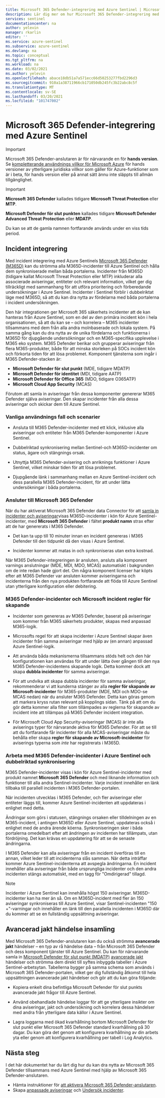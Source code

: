 ```yaml
---
title: Microsoft 365 Defender-integrering med Azure Sentinel | Microsoft Docs
description: Lär dig mer om hur Microsoft 365 Defender-integrering med Azure Sentinel ger dig möjlighet att använda Azure Sentinel som din universella incident köer samtidigt som du bevarar M365D's-styrkor som hjälper dig att undersöka M365-säkerhetsincidenter och också hur du tar in Defender-komponenters avancerade jakt data i Azure Sentinel.
services: sentinel
documentationcenter: na
author: yelevin
manager: rkarlin
editor: ''
ms.service: azure-sentinel
ms.subservice: azure-sentinel
ms.devlang: na
ms.topic: conceptual
ms.tgt_pltfrm: na
ms.workload: na
ms.date: 03/02/2021
ms.author: yelevin
ms.openlocfilehash: abace18db51a7a571ecc66d50253277fbd2296d3
ms.sourcegitcommit: 910a1a38711966cb171050db245fc3b22abc8c5f
ms.translationtype: MT
ms.contentlocale: sv-SE
ms.lasthandoff: 03/20/2021
ms.locfileid: "101747002"
---
```

# <a name="microsoft-365-defender-integration-with-azure-sentinel"></a>Microsoft 365 Defender-integrering med Azure Sentinel

> [!IMPORTANT]
> Microsoft 365 Defender-anslutaren är för närvarande en för **hands version**. Se [kompletterande användnings villkor för Microsoft Azure](https://azure.microsoft.com/support/legal/preview-supplemental-terms/) för hands versioner av ytterligare juridiska villkor som gäller för Azure-funktioner som är i beta, för hands version eller på annat sätt ännu inte släppts till allmän tillgänglighet.

> [!IMPORTANT]
>
> **Microsoft 365 Defender** kallades tidigare **Microsoft Threat Protection** eller **MTP**.
>
> **Microsoft Defender för slut punkten** kallades tidigare **Microsoft Defender Advanced Threat Protection** eller **MDATP**.
>
> Du kan se att de gamla namnen fortfarande används under en viss tids period.

## <a name="incident-integration"></a>Incident integrering

Med incident integrering med Azure Sentinels [Microsoft 365 Defender (M365D)](/microsoft-365/security/mtp/microsoft-threat-protection) kan du strömma alla M365D-incidenter till Azure Sentinel och hålla dem synkroniserade mellan båda portalerna. Incidenter från M365D (tidigare kallat Microsoft Threat Protection eller MTP) inkluderar alla associerade aviseringar, entiteter och relevant information, vilket ger dig tillräckligt med sammanhang för att utföra prioritering och förberedande undersökningar i Azure Sentinel. Incidenter i Sentinel förblir i dubbelriktat läge med M365D, så att du kan dra nytta av fördelarna med båda portalerna i incident undersökningen.

Den här integrationen ger Microsoft 365 säkerhets incidenter att de kan hanteras från Azure Sentinel, som en del av den primära incident kön i hela organisationen, så att du kan se – och korrelera – M365 incidenter tillsammans med dem från alla andra molnbaserade och lokala system. På samma gång kan du dra nytta av de unika fördelarna och funktionerna i M365D för djupgående undersökningar och en M365-specifika upplevelse i M365 eko system. M365 Defender berikar och grupperar aviseringar från flera M365-produkter, både för att minska storleken på SOCs incident kön och förkorta tiden för att lösa problemet. Komponent tjänsterna som ingår i M365 Defender-stacken är:

- **Microsoft Defender för slut punkt** (MDE, tidigare MDATP)
- **Microsoft Defender för identitet** (MDI, tidigare AATP)
- **Microsoft Defender för Office 365** (MDO, tidigare O365ATP)
- **Microsoft Cloud App Security** (MCAS)

Förutom att samla in aviseringar från dessa komponenter genererar M365 Defender själva aviseringar. Den skapar incidenter från alla dessa aviseringar och skickar dem till Azure Sentinel.

### <a name="common-use-cases-and-scenarios"></a>Vanliga användnings fall och scenarier

- Ansluta till M365 Defender-incidenter med ett klick, inklusive alla aviseringar och entiteter från M365 Defender-komponenter i Azure Sentinel.

- Dubbelriktad synkronisering mellan Sentinel-och M365D-incidenter om status, ägare och stängnings orsak.

- Utnyttja M365 Defender-avisering och anriknings funktioner i Azure Sentinel, vilket minskar tiden för att lösa problemet.

- Djupgående länk i sammanhang mellan en Azure Sentinel-incident och dess parallella M365 Defender-incident, för att under lätta undersökningar i båda portalerna.

### <a name="connecting-to-microsoft-365-defender"></a>Ansluter till Microsoft 365 Defender

När du har aktiverat Microsoft 365 Defender data Connector för att [samla in incidenter och aviseringar](connect-microsoft-365-defender.md)visas M365D-incidenter i kön för Azure Sentinel-incidenter, med **Microsoft 365 Defender** i fältet **produkt namn** strax efter att de har genererats i M365 Defender.
- Det kan ta upp till 10 minuter innan en incident genereras i M365 Defender till den tidpunkt då den visas i Azure Sentinel.

- Incidenter kommer att matas in och synkroniseras utan extra kostnad.

När M365 Defender-integreringen är ansluten, ansluts alla komponent varnings anslutningar (MDE, MDI, MDO, MCAS) automatiskt i bakgrunden om de inte redan hade gjort det. Om några komponent licenser har köpts efter att M365 Defender var ansluten kommer aviseringarna och incidenterna från den nya produkten fortfarande att flöda till Azure Sentinel utan ytterligare konfiguration eller debitering.

### <a name="m365-defender-incidents-and-microsoft-incident-creation-rules"></a>M365 Defender-incidenter och Microsoft incident regler för skapande

- Incidenter som genereras av M365 Defender, baserat på aviseringar som kommer från M365 säkerhets produkter, skapas med anpassad M365-logik.

- Microsofts regel för att skapa incidenter i Azure Sentinel skapar även incidenter från samma aviseringar med hjälp av (en annan) anpassad Azure Sentinel-logik.

- Att använda båda mekanismerna tillsammans stöds helt och den här konfigurationen kan användas för att under lätta över gången till den nya M365 Defender-incidentens skapande logik. Detta kommer dock att skapa **dubbla incidenter** för samma aviseringar.

- För att undvika att skapa dubbla incidenter för samma aviseringar, rekommenderar vi att kunderna stänger av alla **regler för skapande av Microsoft-incidenter** för M365-produkter (MDE, MDI och MDO-se MCAS nedan) när du ansluter M365 Defender. Detta kan göras genom att markera kryss rutan relevant på kopplings sidan. Tänk på att om du gör detta kommer alla filter som tillämpades av reglerna för skapande av incident inte att tillämpas på M365 Defender incident integration.

- För Microsoft Cloud App Security-aviseringar (MCAS) är inte alla aviserings typer för närvarande aktiva för M365 Defender. För att se till att du fortfarande får incidenter för alla MCAS-aviseringar måste du behålla eller skapa **regler för skapande av Microsoft-incidenter** för aviserings typerna som *inte* har registrerats i M365D.

### <a name="working-with-m365-defender-incidents-in-azure-sentinel-and-bi-directional-sync"></a>Arbeta med M365 Defender-incidenter i Azure Sentinel och dubbelriktad synkronisering

M365 Defender-incidenter visas i kön för Azure Sentinel-incidenter med produkt namnet **Microsoft 365 Defender** och med liknande information och funktioner till alla andra Sentinel-incidenter. Varje incident innehåller en länk tillbaka till parallell incidenten i M365 Defender-portalen.

När incidenten utvecklas i M365 Defender, och fler aviseringar eller entiteter läggs till, kommer Azure Sentinel-incidenten att uppdateras i enlighet med detta.

Ändringar som görs i statusen, stängnings orsaken eller tilldelningen av en M365-incident, i antingen M365D eller Azure Sentinel, uppdateras också i enlighet med de andra ärende köerna. Synkroniseringen sker i båda portalerna omedelbart efter att ändringen av incidenten har tillämpats, utan fördröjning. Det kan krävas en uppdatering för att se de senaste ändringarna.

I M365 Defender kan alla aviseringar från en incident överföras till en annan, vilket leder till att incidenterna slås samman. När detta inträffar kommer Azure Sentinel-incidenterna att avspegla ändringarna. En incident innehåller alla aviseringar från både ursprungliga incidenter och den andra incidenten stängs automatiskt, med en tagg för "Omdirigerad" tillagd.

> [!NOTE]
> Incidenter i Azure Sentinel kan innehålla högst 150 aviseringar. M365D-incidenter kan ha mer än så. Om en M365D-incident med fler än 150 aviseringar synkroniseras till Azure Sentinel, visar Sentinel-incidenten "150 +"-varningar och innehåller en länk till den parallella incidenten i M365D där du kommer att se en fullständig uppsättning aviseringar.

## <a name="advanced-hunting-event-collection"></a>Avancerad jakt händelse insamling

Med Microsoft 365 Defender-anslutaren kan du också strömma **avancerade jakt** händelser – en typ av rå händelse data – från Microsoft 365 Defender och dess komponent tjänster till Azure Sentinel. Du kan för närvarande samla in [Microsoft Defender för slut punkt (MDATP)](/windows/security/threat-protection/microsoft-defender-atp/microsoft-defender-advanced-threat-protection) [avancerade jakt](/windows/security/threat-protection/microsoft-defender-atp/advanced-hunting-overview) händelser och strömma dem direkt till syftes inbyggda tabeller i Azure Sentinel-arbetsytan. Tabellerna bygger på samma schema som används i Microsoft 365 Defender-portalen, vilket ger dig fullständig åtkomst till hela uppsättningen avancerade jakt händelser och gör att du kan göra följande:

- Kopiera enkelt dina befintliga Microsoft Defender för slut punkts avancerade jakt frågor till Azure Sentinel.

- Använd obehandlade händelse loggar för att ge ytterligare insikter om dina aviseringar, jakt och undersökning och korrelera dessa händelser med andra från ytterligare data källor i Azure Sentinel.

- Lagra loggarna med ökad kvarhållning bortom Microsoft Defender för slut punkt eller Microsoft 365 Defender standard kvarhållning på 30 dagar. Du kan göra det genom att konfigurera kvarhållning av din arbets yta eller genom att konfigurera kvarhållning per tabell i Log Analytics.

## <a name="next-steps"></a>Nästa steg

I det här dokumentet har du lärt dig hur du kan dra nytta av Microsoft 365 Defender tillsammans med Azure Sentinel med hjälp av Microsoft 365 Defender-anslutaren.

- Hämta instruktioner för [att aktivera Microsoft 365 Defender-anslutaren](connect-microsoft-365-defender.md).
- Skapa [anpassade aviseringar](tutorial-detect-threats-custom.md) och [Undersök incidenter](tutorial-investigate-cases.md).
